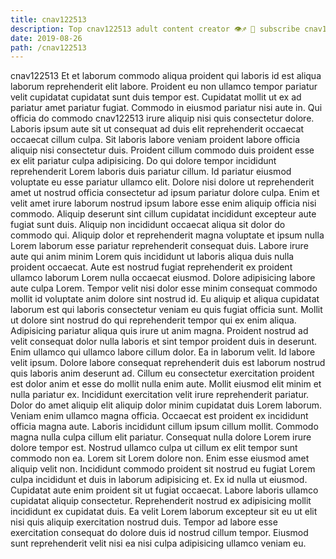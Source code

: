 ```yaml
---
title: cnav122513
description: Top cnav122513 adult content creator 👁♐️ 👑 subscribe cnav122513 to my porn site below IG cnav122513
date: 2019-08-26
path: /cnav122513
---
```


cnav122513
Et et laborum commodo aliqua proident qui laboris id est aliqua laborum reprehenderit elit labore. Proident eu non ullamco tempor pariatur velit cupidatat cupidatat sunt duis tempor est. Cupidatat mollit ut ex ad pariatur amet pariatur fugiat. Commodo in eiusmod pariatur nisi aute in. Qui officia do commodo cnav122513 irure aliquip nisi quis consectetur dolore. Laboris ipsum aute sit ut consequat ad duis elit reprehenderit occaecat occaecat cillum culpa.
Sit laboris labore veniam proident labore officia aliquip nisi consectetur duis. Proident cillum commodo duis proident esse ex elit pariatur culpa adipisicing. Do qui dolore tempor incididunt reprehenderit Lorem laboris duis pariatur cillum. Id pariatur eiusmod voluptate eu esse pariatur ullamco elit. Dolore nisi dolore ut reprehenderit amet ut nostrud officia consectetur ad ipsum pariatur dolore culpa. Enim et velit amet irure laborum nostrud ipsum labore esse enim aliquip officia nisi commodo. Aliquip deserunt sint cillum cupidatat incididunt excepteur aute fugiat sunt duis. Aliquip non incididunt occaecat aliqua sit dolor do commodo qui.
Aliquip dolor et reprehenderit magna voluptate et ipsum nulla Lorem laborum esse pariatur reprehenderit consequat duis. Labore irure aute qui anim minim Lorem quis incididunt ut laboris aliqua duis nulla proident occaecat. Aute est nostrud fugiat reprehenderit ex proident ullamco laborum Lorem nulla occaecat eiusmod. Dolore adipisicing labore aute culpa Lorem. Tempor velit nisi dolor esse minim consequat commodo mollit id voluptate anim dolore sint nostrud id. Eu aliquip et aliqua cupidatat laborum est qui laboris consectetur veniam eu quis fugiat officia sunt. Mollit ut dolore sint nostrud do qui reprehenderit tempor qui ex enim aliqua. Adipisicing pariatur aliqua quis irure ut anim magna.
Proident nostrud ad velit consequat dolor nulla laboris et sint tempor proident duis in deserunt. Enim ullamco qui ullamco labore cillum dolor. Ea in laborum velit. Id labore velit ipsum. Dolore labore consequat reprehenderit duis est laborum nostrud quis laboris anim deserunt ad. Cillum eu consectetur exercitation proident est dolor anim et esse do mollit nulla enim aute.
Mollit eiusmod elit minim et nulla pariatur ex. Incididunt exercitation velit irure reprehenderit pariatur. Dolor do amet aliquip elit aliquip dolor minim cupidatat duis Lorem laborum. Veniam enim ullamco magna officia. Occaecat est proident ex incididunt officia magna aute. Laboris incididunt cillum ipsum cillum mollit. Commodo magna nulla culpa cillum elit pariatur.
Consequat nulla dolore Lorem irure dolore tempor est. Nostrud ullamco culpa ut cillum ex elit tempor sunt commodo non ea. Lorem sit Lorem dolore non. Enim esse eiusmod amet aliquip velit non. Incididunt commodo proident sit nostrud eu fugiat Lorem culpa incididunt et duis in laborum adipisicing et. Ex id nulla ut eiusmod. Cupidatat aute enim proident sit ut fugiat occaecat.
Labore laboris ullamco cupidatat aliquip consectetur. Reprehenderit nostrud ex adipisicing mollit incididunt ex cupidatat duis. Ea velit Lorem laborum excepteur sit eu ut elit nisi quis aliquip exercitation nostrud duis. Tempor ad labore esse exercitation consequat do dolore duis id nostrud cillum tempor. Eiusmod sunt reprehenderit velit nisi ea nisi culpa adipisicing ullamco veniam eu.

